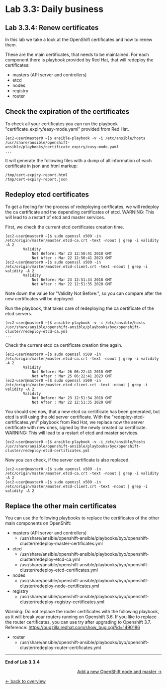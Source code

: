 Lab 3.3: Daily business
============

Lab 3.3.4: Renew certificates
-------------
In this lab we take a look at the OpenShift certificates and how to renew them.

These are the main certificates, that needs to be maintained. For each component there is playbook provided by Red Hat, that will redeploy the certificates:
-    masters (API server and controllers)
-    etcd  
-    nodes
-    registry
-    router

## Check the expiration of the certificates
To check all your certificates you can run the playbook "certificate_expiry/easy-mode.yaml" provided from Red Hat.
```
[ec2-user@master0 ~]$ ansible-playbook -v -i /etc/ansible/hosts /usr/share/ansible/openshift-ansible/playbooks/certificate_expiry/easy-mode.yaml
...
```
It will generate the following files with a dump of all information of each certificate in json and html markup:
```
/tmp/cert-expiry-report.html
/tmp/cert-expiry-report.json
```

## Redeploy etcd certificates
To get a feeling for the process of redeploying certficates, we will redeploy the ca certificate and the depending certificates of etcd.
WARNING: This will lead to a restart of etcd and master services.

First, we check the current etcd certificates creation time.
```
[ec2-user@master0 ~]$ sudo openssl x509 -in /etc/origin/master/master.etcd-ca.crt -text -noout | grep -i validity -A 2
        Validity
            Not Before: Mar 23 12:50:41 2018 GMT
            Not After : Mar 22 12:50:41 2023 GMT
[ec2-user@master0 ~]$ sudo openssl x509 -in /etc/origin/master/master.etcd-client.crt -text -noout | grep -i validity -A 2
        Validity
            Not Before: Mar 23 12:51:34 2018 GMT
            Not After : Mar 22 12:51:35 2020 GMT
```
Note down the value for "Validity Not Before:", so you can compare after the new certificates will be deployed.

Run the playbook, that takes care of redeploying the ca certificate of the etcd servers.
```
[ec2-user@master0 ~]$ ansible-playbook -v -i /etc/ansible/hosts /usr/share/ansible/openshift-ansible/playbooks/byo/openshift-cluster/redeploy-etcd-ca.yml
...
```

Check the current etcd ca certificate creation time again.
```
[ec2-user@master0 ~]$ sudo openssl x509 -in /etc/origin/master/master.etcd-ca.crt -text -noout | grep -i validity -A 2
        Validity
            Not Before: Mar 26 06:22:41 2018 GMT
            Not After : Mar 25 06:22:41 2023 GMT
[ec2-user@master0 ~]$ sudo openssl x509 -in /etc/origin/master/master.etcd-client.crt -text -noout | grep -i validity -A 2
        Validity
            Not Before: Mar 23 12:51:34 2018 GMT
            Not After : Mar 22 12:51:35 2020 GMT
```

You should see now, that a new etcd ca certificate has been generated, but etcd is still using the old server certificate. With the "redeploy-etcd-certificates.yml" playbook from Red Hat, we replace now the server certificate with new ones, signed by the newly created ca certificate.
WARNING: This will lead to a restart of etcd and master services.
```
[ec2-user@master0 ~]$ ansible-playbook -v -i /etc/ansible/hosts /usr/share/ansible/openshift-ansible/playbooks/byo/openshift-cluster/redeploy-etcd-certificates.yml
```

Now you can check, if the server certificate is also replaced.
```
[ec2-user@master0 ~]$ sudo openssl x509 -in /etc/origin/master/master.etcd-ca.crt -text -noout | grep -i validity -A 2
[ec2-user@master0 ~]$ sudo openssl x509 -in /etc/origin/master/master.etcd-client.crt -text -noout | grep -i validity -A 2
```

## Replace the other main certificates
You can use the following playbooks to replace the certificates of the other main components on OpenShift:
-    masters (API server and controllers)
     -    /usr/share/ansible/openshift-ansible/playbooks/byo/openshift-cluster/redeploy-master-certificates.yml
-    etcd
     -    /usr/share/ansible/openshift-ansible/playbooks/byo/openshift-cluster/redeploy-etcd-ca.yml
     -    /usr/share/ansible/openshift-ansible/playbooks/byo/openshift-cluster/redeploy-etcd-certificates.yml
-    nodes
     -    /usr/share/ansible/openshift-ansible/playbooks/byo/openshift-cluster/redeploy-node-certificates.yml
-    registry
     -    /usr/share/ansible/openshift-ansible/playbooks/byo/openshift-cluster/redeploy-registry-certificates.yml

Warning: Do not replace the router certificates with the following playbook, as it will break your routers running on Openshift 3.6. If you like to replace the router certificates, you can use try after upgrading to Openshift 3.7.
Reference: https://bugzilla.redhat.com/show_bug.cgi?id=1490186
-    router
     -    /usr/share/ansible/openshift-ansible/playbooks/byo/openshift-cluster/redeploy-router-certificates.yml

---

**End of Lab 3.3.4**

<p width="100px" align="right"><a href="335_add_new_node_and_master.md">Add a new OpenShift node and master →</a></p>

[← back to overview](../README.md)
